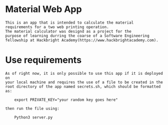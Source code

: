 # Material Web App

    This is an app that is intended to calculate the material 
    requirements for a two web printing operation. 
    The material calculator was designd as a project for the  
    purpose of learning durring the coarse of a Software Engineering 
    fellowship at Hackbright Academy(https://www.hackbrightacademy.com).

# Use requirements

    As of right now, it is only possible to use this app if it is deployed on 
    your local machine and requires the use of a file to be created in the 
    root directory of the app named secrets.sh, which should be formatted as:
        
        export PRIVATE_KEY="your random key goes here"
        
    then run the file using:
        
        Python3 server.py
